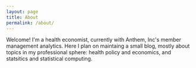 ```yaml
---
layout: page
title: About
permalink: /about/
---
```

Welcome! I'm a health economist, currently with Anthem, Inc's member management analytics. Here I plan on maintaing a small blog, mostly about topics in my professional sphere: health policy and economics, and statsitics and statistical computing.
